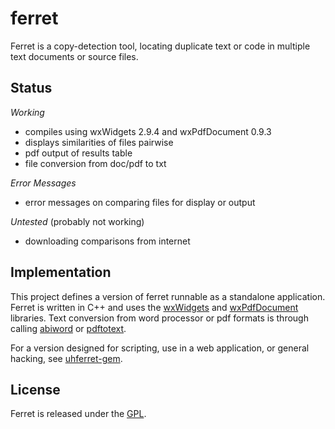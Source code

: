 # ferret #

Ferret is a copy-detection tool, locating duplicate text or code in 
multiple text documents or source files.

## Status ##

*Working*

- compiles using wxWidgets 2.9.4 and wxPdfDocument 0.9.3
- displays similarities of files pairwise
- pdf output of results table
- file conversion from doc/pdf to txt

*Error Messages*

- error messages on comparing files for display or output

*Untested* (probably not working)

- downloading comparisons from internet

## Implementation ##

This project defines a version of ferret runnable as a standalone 
application.  Ferret is written in C++ and uses the 
[wxWidgets](http://wxwidgets.org) and [wxPdfDocument](http://wxcode.org)
libraries. Text conversion from word processor or pdf formats is through 
calling [abiword](http://www.abisource.com) or [pdftotext](http://www.xpdf.com).

For a version designed for scripting, use in a web application, or general
hacking, see [uhferret-gem](https://github.com/petercrlane/uhferret-gem).

## License ##

Ferret is released under the [GPL](http://www.gnu.org/licenses/gpl.html).

